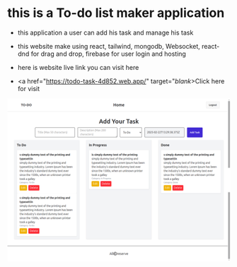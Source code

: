 # this is a To-do list maker application 

- this application a user can add his task and manage his task

- this website make using react, tailwind, mongodb, Websocket, react-dnd for drag and drop, firebase for user login and hosting

* here is website live link you can visit here 
- <a href="https://todo-task-4d852.web.app/" target="_blank_>Click here for visit<a/>

<img src="./public/full.png"/>